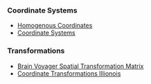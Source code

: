 ### Coordinate Systems
- [Homogenous Coordinates](http://www.songho.ca/math/homogeneous/homogeneous.html)
- [Coordinate Systems](https://www.brainvoyager.com/bv/doc/UsersGuide/CoordsAndTransforms/CoordinateSystems.html)

### Transformations
- [Brain Voyager Spatial Transformation Matrix](https://www.brainvoyager.com/bv/doc/UsersGuide/CoordsAndTransforms/SpatialTransformationMatrices.html)
- [Coordinate Transformations Illionois](http://motion.cs.illinois.edu/RoboticSystems/CoordinateTransformations.html)
